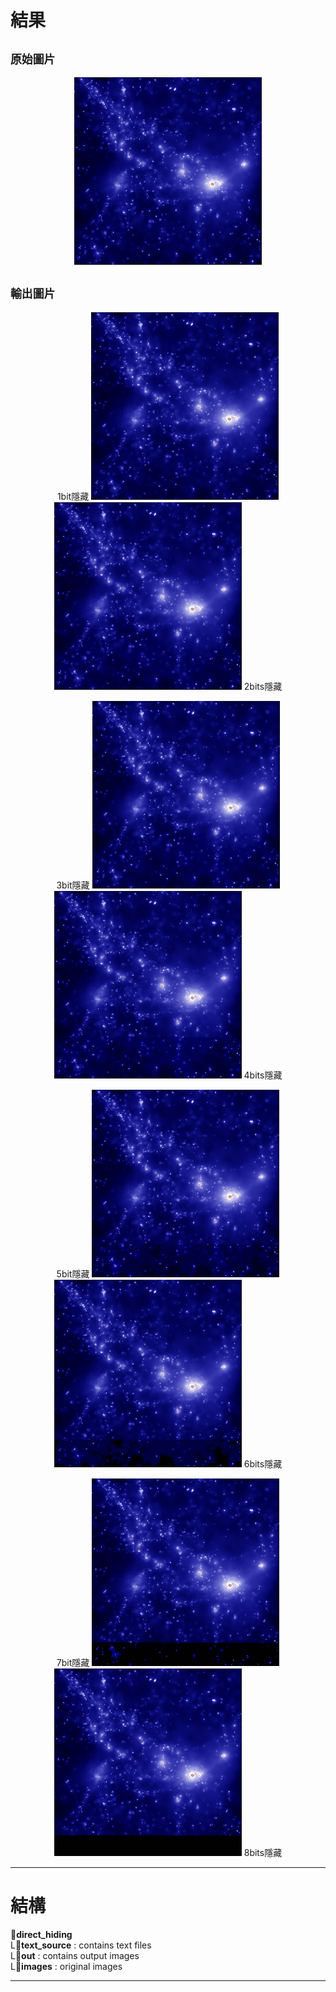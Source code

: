 # 結果
## `原始圖片`
<p align="center">
  <img src="/direct_hiding/images/image.jpg" width="300" alt="original image">
</p>

## `輸出圖片`
<p align="center">
  1bit隱藏
  <img src="/direct_hiding/out/out_0.bmp" width="300">  
  <img src="/direct_hiding/out/out_1.bmp" width="300">
  2bits隱藏
</p>
<p align="center">
  3bit隱藏
  <img src="/direct_hiding/out/out_2.bmp" width="300">  
  <img src="/direct_hiding/out/out_3.bmp" width="300">
  4bits隱藏
</p>
<p align="center">
  5bit隱藏
  <img src="/direct_hiding/out/out_4.bmp" width="300">  
  <img src="/direct_hiding/out/out_5.bmp" width="300">
  6bits隱藏
</p>
<p align="center">
  7bit隱藏
  <img src="/direct_hiding/out/out_6.bmp" width="300">  
  <img src="/direct_hiding/out/out_7.bmp" width="300">
  8bits隱藏
</p>


---

# 結構
:file_folder:**direct_hiding**  
  L:file_folder:**text_source** : contains text files  
  L:file_folder:**out** : contains output images  
  L:file_folder:**images** : original images  

---

#
